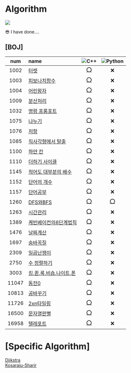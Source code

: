 # Algorithm
<img src="https://cdn.discordapp.com/attachments/837197524989116469/893160736979828756/nice-old-man.gif"/>

😎 I have done....  

<!-- 
|번호|[이름](https://www.acmicpc.net/problem/번호)|[⭕](./BOJ/cpp/번호_이름.cpp)|❌|  
-->
## [BOJ]  
|num|name|![C++](https://img.shields.io/badge/-C++-00599C?style=plastic&logo=c)|![Python](https://img.shields.io/badge/-Python-8fcfd1?style=plastic&logo=Python)|
|:---:|:---|:---:|:---:|  
|1002|[터렛](https://www.acmicpc.net/problem/1002)|[⭕](https://github.com/kangshwan/Algorithm/blob/main/BOJ/cpp/1002_터렛.cpp)|❌|  
|1003|[피보나치함수](https://www.acmicpc.net/problem/1003)|[⭕](https://github.com/kangshwan/Algorithm/blob/main/BOJ/cpp/1003_피보나치%20함수.cpp)|❌|  
|1004|[어린왕자](https://www.acmicpc.net/problem/1004)|[⭕](https://github.com/kangshwan/Algorithm/blob/main/BOJ/cpp/1004_어린왕자.cpp)|❌|  
|1009|[분산처리](https://www.acmicpc.net/problem/1009)|[⭕](https://github.com/kangshwan/Algorithm/blob/main/BOJ/cpp/1009_분산처리.cpp)|❌| 
|1032|[명령 프롬포트](https://www.acmicpc.net/problem/1032)|[⭕](https://github.com/kangshwan/Algorithm/blob/main/BOJ/cpp/1032_명령프롬포트.cpp)|❌|  
|1075|[나누기](https://www.acmicpc.net/problem/1075)|[⭕](https://github.com/kangshwan/Algorithm/blob/main/BOJ/cpp/1075_나누기.cpp)|❌|  
|1076|[저항](https://www.acmicpc.net/problem/1076)|[⭕](https://github.com/kangshwan/Algorithm/blob/main/BOJ/cpp/1076_저항.cpp)|❌|  
|1085|[직사각형에서 탈출](https://www.acmicpc.net/problem/1085)|[⭕](https://github.com/kangshwan/Algorithm/blob/main/BOJ/cpp/1085_직사각형에서%20탈출.cpp)|❌|  
|1100|[하얀 칸](https://www.acmicpc.net/problem/1100)|[⭕](https://github.com/kangshwan/Algorithm/blob/main/BOJ/cpp/1100_하얀%20칸.cpp)|❌|
|1110|[더하기 사이클](https://www.acmicpc.net/problem/1100)|[⭕](https://github.com/kangshwan/Algorithm/blob/main/BOJ/cpp/1110_더하기사이클.cpp)|❌|  
|1145|[적어도 대부분의 배수](https://www.acmicpc.net/problem/1110)|[⭕](https://github.com/kangshwan/Algorithm/blob/main/BOJ/cpp/1145_적어도%20대부분의%20배수.cpp)|❌|
|1152|[단어의 개수](https://www.acmicpc.net/problem/1145)|[⭕](https://github.com/kangshwan/Algorithm/blob/main/BOJ/cpp/1152_단어의%20개수.cpp)|❌|
|1157|[단어공부](https://www.acmicpc.net/problem/1157)|[⭕](./BOJ/cpp/1157_단어공부.cpp)|❌|  
|1260|[DFS와BFS](https://www.acmicpc.net/problem/1260)|[⭕](./BOJ/cpp/1260_DFS와BFS.cpp)|[⭕](./BOJ/cpp/1260_DFS와BFS.py)|
|1263|[시간관리](https://www.acmicpc.net/problem/1152)|[⭕](https://github.com/kangshwan/Algorithm/blob/main/BOJ/cpp/1263_시간관리.cpp)|❌|  
|1389|[케빈베이컨의6단계법칙](https://www.acmicpc.net/problem/1389)|[⭕](https://github.com/kangshwan/Algorithm/blob/main/BOJ/cpp/1389_케빈베이컨의6단계법칙.cpp)|❌|  
|1476|[날짜계산](https://www.acmicpc.net/problem/1476)|[⭕](./BOJ/cpp/1476_날짜계산.cpp)|❌|
|1697|[숨바꼭질](https://www.acmicpc.net/problem/1697)|[⭕](https://github.com/kangshwan/Algorithm/blob/main/BOJ/cpp/1697_숨바꼭질.cpp)|❌|  
|2309|[일곱난쟁이](https://www.acmicpc.net/problem/2309)|[⭕](./BOJ/cpp/2309_일곱난쟁이.cpp)|❌|  
|2750|[수 정렬하기](https://www.acmicpc.net/problem/2750)|[⭕](https://github.com/kangshwan/Algorithm/blob/main/BOJ/cpp/2750_수정렬하기.cpp)|❌|  
|3003|[킹,퀸,룩,비숍,나이트,폰](https://www.acmicpc.net/problem/3003)|[⭕](./BOJ/cpp/3003_킹,퀸,룩,비숍,나이트,폰.cpp)|❌|  
|11047|[동전0](https://www.acmicpc.net/problem/11047)|[⭕](https://github.com/kangshwan/Algorithm/blob/main/BOJ/cpp/11047_동전0.cpp)|❌|  
|10813|[공바꾸기](https://www.acmicpc.net/problem/10813)|[⭕](./BOJ/cpp/10813_공바꾸기.cpp)|❌|  
|11726|[2xn타일링](https://www.acmicpc.net/problem/11726)|[⭕](https://github.com/kangshwan/Algorithm/blob/main/BOJ/cpp/11726_2xn타일링.cpp)|❌|  
|16500|[문자열판별](https://www.acmicpc.net/problem/16500)|[⭕](./BOJ/cpp/16500_문자열판별.cpp)|❌|  
|16958|[텔레포트](https://www.acmicpc.net/problem/16958)|[⭕](https://github.com/kangshwan/Algorithm/blob/main/BOJ/cpp/16958_텔레포트.cpp)|❌|  

# [Specific Algorithm]
[Dijkstra](https://github.com/kangshwan/Algorithm/blob/main/Specific%20Algorithm/Dijkstra)  
[Kosaraju-Sharir](https://github.com/kangshwan/Algorithm/blob/main/Specific%20Algorithm/Kosaraju-Sharir)
